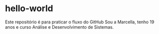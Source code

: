 # hello-world
Este repositório é para praticar o fluxo do GitHub
Sou a Marcella, tenho 19 anos e curso Análise e Desenvolvimento de Sistemas.
